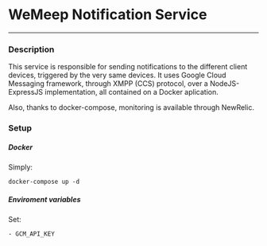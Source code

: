 # WeMeep Notification Service
---
### Description
This service is responsible for sending notifications to the different client devices, triggered by the very same devices. It uses Google Cloud Messaging framework, through XMPP (CCS) protocol, over a NodeJS-ExpressJS implementation, all contained on a Docker aplication.

Also, thanks to docker-compose, monitoring is available through NewRelic.
### Setup
##### Docker
Simply:
```
docker-compose up -d
```
##### Enviroment variables
Set:
````
- GCM_API_KEY
````
